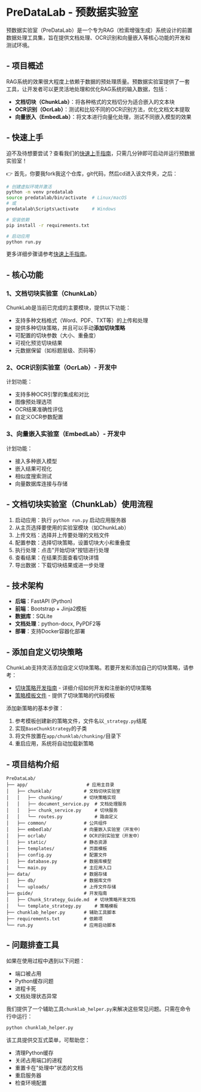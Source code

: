 # PreDataLab - 预数据实验室

预数据实验室（PreDataLab）是一个专为RAG（检索增强生成）系统设计的前置数据处理工具集，旨在提供文档处理、OCR识别和向量嵌入等核心功能的开发和测试环境。


## - 项目概述

RAG系统的效果很大程度上依赖于数据的预处理质量。预数据实验室提供了一套工具，让开发者可以更灵活地处理和优化RAG系统的输入数据，包括：

- **文档切块（ChunkLab）**：将各种格式的文档切分为适合嵌入的文本块
- **OCR识别（OcrLab）**：测试和比较不同的OCR识别方法，优化文档文本提取
- **向量嵌入（EmbedLab）**：将文本进行向量化处理，测试不同嵌入模型的效果


## - 快速上手

迫不及待想要尝试？查看我们的[快速上手指南](./guide/QuickStart.md)，只需几分钟即可启动并运行预数据实验室！

👉 首先，你要我fork我这个仓库，git代码，然后cd进入该文件夹，之后：

```bash
# 创建虚拟环境并激活
python -m venv predatalab
source predatalab/bin/activate  # Linux/macOS
# 或
predatalab\Scripts\activate     # Windows

# 安装依赖
pip install -r requirements.txt

# 启动应用
python run.py
```

更多详细步骤请参考[快速上手指南](./guide/QuickStart.md)。


## - 核心功能

### 1、文档切块实验室（ChunkLab）

ChunkLab是当前已完成的主要模块，提供以下功能：

- 支持多种文档格式（Word、PDF、TXT等）的上传和处理
- 提供多种切块策略，并且可以手动**添加切块策略**
- 可配置的切块参数（大小、重叠度）
- 可视化预览切块结果
- 元数据保留（如标题层级、页码等）

### 2、OCR识别实验室（OcrLab）- 开发中

计划功能：
- 支持多种OCR引擎的集成和对比
- 图像预处理选项
- OCR结果准确性评估
- 自定义OCR参数配置

### 3、向量嵌入实验室（EmbedLab）- 开发中

计划功能：
- 接入多种嵌入模型
- 嵌入结果可视化
- 相似度搜索测试
- 向量数据库连接与存储


## - 文档切块实验室（ChunkLab）使用流程

1. 启动应用：执行 `python run.py` 启动应用服务器
2. 从主页选择要使用的实验室模块（如ChunkLab）
3. 上传文档：选择并上传要处理的文档文件
4. 配置参数：选择切块策略，设置切块大小和重叠度
5. 执行处理：点击"开始切块"按钮进行处理
6. 查看结果：在结果页面查看切块详情
7. 导出数据：下载切块结果或进一步处理


## - 技术架构

- **后端**：FastAPI (Python)
- **前端**：Bootstrap + Jinja2模板
- **数据库**：SQLite
- **文档处理**：python-docx, PyPDF2等
- **部署**：支持Docker容器化部署


## - 添加自定义切块策略

ChunkLab支持灵活添加自定义切块策略。若要开发和添加自己的切块策略，请参考：

- [切块策略开发指南](./guide/Chunk_Strategy_Guide.md) - 详细介绍如何开发和注册新的切块策略
- [策略模板文件](./guide/template_strategy.py) - 提供了切块策略的代码模板

添加新策略的基本步骤：
1. 参考模板创建新的策略文件，文件名以`_strategy.py`结尾
2. 实现`BaseChunkStrategy`的子类
3. 将文件放置在`app/chunklab/chunking/`目录下
4. 重启应用，系统将自动加载新策略


## - 项目结构介绍

```
PreDataLab/
├── app/                      # 应用主目录
│   ├── chunklab/            # 文档切块实验室
│   │   ├── chunking/        # 切块策略实现
│   │   ├── document_service.py  # 文档处理服务
│   │   ├── chunk_service.py     # 切块服务
│   │   └── routes.py            # 路由定义
│   ├── common/              # 公共组件
│   ├── embedlab/            # 向量嵌入实验室（开发中）
│   ├── ocrlab/              # OCR识别实验室（开发中）
│   ├── static/              # 静态资源
│   ├── templates/           # 页面模板
│   ├── config.py            # 配置文件
│   ├── database.py          # 数据库模型
│   └── main.py              # 主应用入口
├── data/                    # 数据存储
│   ├── db/                  # 数据库文件
│   └── uploads/             # 上传文件存储
├── guide/                   # 开发指南
│   ├── Chunk_Strategy_Guide.md  # 切块策略开发文档
│   └── template_strategy.py     # 策略模板
├── chunklab_helper.py       # 辅助工具脚本
├── requirements.txt         # 依赖项
└── run.py                   # 应用启动脚本
```


## - 问题排查工具

如果在使用过程中遇到以下问题：
- 端口被占用
- Python缓存问题
- 进程卡死
- 文档处理状态异常

我们提供了一个辅助工具`chunklab_helper.py`来解决这些常见问题。只需在命令行中运行：

```bash
python chunklab_helper.py
```

该工具提供交互式菜单，可帮助您：
- 清理Python缓存
- 关闭占用端口的进程
- 重置卡在"处理中"状态的文档
- 重启服务器
- 检查环境配置